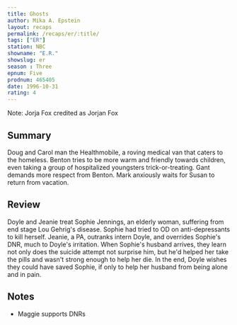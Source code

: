 ```yaml
---
title: Ghosts
author: Mika A. Epstein
layout: recaps
permalink: /recaps/er/:title/
tags: ["ER"]
station: NBC
showname: "E.R."
showslug: er
season : Three
epnum: Five
prodnum: 465405
date: 1996-10-31
rating: 4
---
```


Note: Jorja Fox credited as Jorjan Fox

## Summary

Doug and Carol man the Healthmobile, a roving medical van that caters to the homeless. Benton tries to be more warm and friendly towards children, even taking a group of hospitalized youngsters trick-or-treating. Gant demands more respect from Benton. Mark anxiously waits for Susan to return from vacation.

## Review

Doyle and Jeanie treat Sophie Jennings, an elderly woman, suffering from end stage Lou Gehrig's disease. Sophie had tried to OD on anti-depressants to kill herself. Jeanie, a PA, outranks intern Doyle, and overrides Sophie's DNR, much to Doyle's irritation. When Sophie's husband arrives, they learn not only does the suicide attempt not surprise him, but he'd helped her take the pills and wasn't strong enough to help her die. In the end, Doyle wishes they could have saved Sophie, if only to help her husband from being alone and in pain.

## Notes

* Maggie supports DNRs
